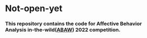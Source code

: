 # Not-open-yet

### This repository contains the code for Affective Behavior Analysis in-the-wild([ABAW](https://ibug.doc.ic.ac.uk/resources/cvpr-2022-3rd-abaw/)) 2022 competition.
